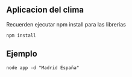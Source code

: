 ## Aplicacion del clima

Recuerden ejecutar npm install para las librerias

```
npm install
```

## Ejemplo
```
node app -d "Madrid España"
```